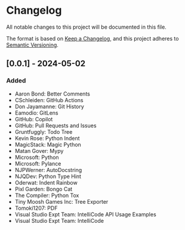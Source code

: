 # Changelog

All notable changes to this project will be documented in this file.

The format is based on [Keep a Changelog](https://keepachangelog.com/en/1.1.0/),
and this project adheres to [Semantic Versioning](https://semver.org/spec/v2.0.0.html).

## [0.0.1] - 2024-05-02

### Added

- Aaron Bond: Better Comments
- CSchleiden: GitHub Actions
- Don Jayamanne: Git History
- Eamodio: GitLens
- GitHub: Copilot
- GitHub: Pull Requests and Issues
- Gruntfuggly: Todo Tree
- Kevin Rose: Python Indent
- MagicStack: Magic Python
- Matan Gover: Mypy
- Microsoft: Python
- Microsoft: Pylance
- NJPWerner: AutoDocstring
- NJQDev: Python Type Hint
- Oderwat: Indent Rainbow
- Pixl Garden: Bongo Cat
- The Compiler: Python Tox
- Tiny Moosh Games Inc: Tree Exporter
- Tomoki1207: PDF
- Visual Studio Expt Team: IntelliCode API Usage Examples
- Visual Studio Expt Team: IntelliCode